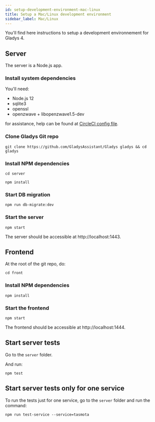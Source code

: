 ```yaml
---
id: setup-development-environment-mac-linux
title: Setup a Mac/Linux development environment
sidebar_label: Mac/Linux
---
```


You'll find here instructions to setup a development environnement for Gladys 4.

## Server

The server is a Node.js app.

### Install system dependencies

You'll need:

- Node.js 12
- sqlite3
- openssl
- openzwave + libopenzwave1.5-dev

for assistance, help can be found at [CircleCI config file](https://github.com/GladysAssistant/Gladys/blob/master/.circleci/config.yml).

### Clone Gladys Git repo

```
git clone https://github.com/GladysAssistant/Gladys gladys && cd gladys
```

### Install NPM dependencies

```
cd server
```

```
npm install
```

### Start DB migration

```
npm run db-migrate:dev
```

### Start the server

```
npm start
```

The server should be accessible at http://localhost:1443.

## Frontend

At the root of the git repo, do:

```
cd front
```

### Install NPM dependencies

```
npm install
```

### Start the frontend

```
npm start
```

The frontend should be accessible at http://localhost:1444.

## Start server tests

Go to the `server` folder.

And run:

```
npm test
```

## Start server tests only for one service

To run the tests just for one service, go to the `server` folder and run the command:

```
npm run test-service --service=tasmota
```

